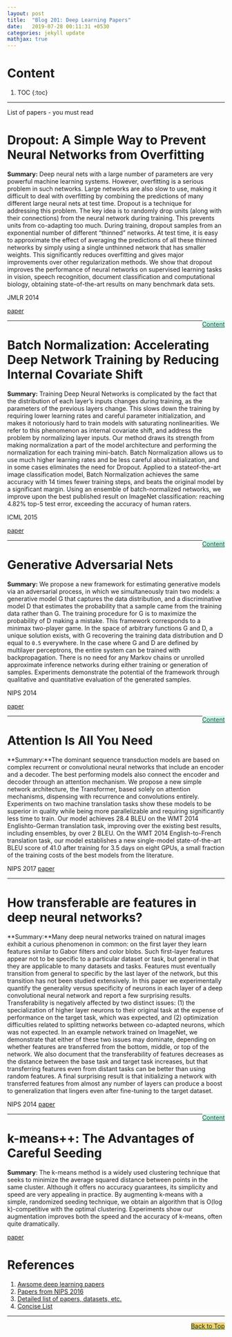 ```yaml
---
layout: post
title:  "Blog 201: Deep Learning Papers"
date:   2019-07-28 00:11:31 +0530
categories: jekyll update
mathjax: true
---
```


# Content

1. TOC
{:toc}
---

List of papers - you must read

# Dropout: A Simple Way to Prevent Neural Networks from Overfitting

**Summary:** Deep neural nets with a large number of parameters are very powerful machine learning
systems. However, overfitting is a serious problem in such networks. Large networks are also
slow to use, making it difficult to deal with overfitting by combining the predictions of many
different large neural nets at test time. Dropout is a technique for addressing this problem.
The key idea is to randomly drop units (along with their connections) from the neural
network during training. This prevents units from co-adapting too much. During training,
dropout samples from an exponential number of different “thinned” networks. At test time,
it is easy to approximate the effect of averaging the predictions of all these thinned networks
by simply using a single unthinned network that has smaller weights. This significantly
reduces overfitting and gives major improvements over other regularization methods. We
show that dropout improves the performance of neural networks on supervised learning
tasks in vision, speech recognition, document classification and computational biology,
obtaining state-of-the-art results on many benchmark data sets.

JMLR 2014

[paper](http://jmlr.org/papers/volume15/srivastava14a/srivastava14a.pdf)

<a href="#Top" style="color:#2F4F4F;background-color: #c8f7e4;float: right;">Content</a>

----

# Batch Normalization: Accelerating Deep Network Training by Reducing Internal Covariate Shift

**Summary:** Training Deep Neural Networks is complicated
by the fact that the distribution of each layer’s
inputs changes during training, as the parameters
of the previous layers change. This slows
down the training by requiring lower learning
rates and careful parameter initialization, and
makes it notoriously hard to train models with
saturating nonlinearities. We refer to this phenomenon
as internal covariate shift, and address
the problem by normalizing layer inputs.
Our method draws its strength from making normalization
a part of the model architecture and
performing the normalization for each training
mini-batch. Batch Normalization allows us to
use much higher learning rates and be less careful
about initialization, and in some cases eliminates
the need for Dropout. Applied to a stateof-the-art
image classification model, Batch Normalization
achieves the same accuracy with 14
times fewer training steps, and beats the original
model by a significant margin. Using an ensemble
of batch-normalized networks, we improve
upon the best published result on ImageNet classification:
reaching 4.82% top-5 test error, exceeding
the accuracy of human raters.

ICML 2015

[paper](http://proceedings.mlr.press/v37/ioffe15.pdf)

<a href="#Top" style="color:#2F4F4F;background-color: #c8f7e4;float: right;">Content</a>

----

# Generative Adversarial Nets

**Summary:** We propose a new framework for estimating generative models via an adversarial
process, in which we simultaneously train two models: a generative model G
that captures the data distribution, and a discriminative model D that estimates
the probability that a sample came from the training data rather than G. The training
procedure for G is to maximize the probability of D making a mistake. This
framework corresponds to a minimax two-player game. In the space of arbitrary
functions G and D, a unique solution exists, with G recovering the training data
distribution and D equal to `0.5` everywhere. In the case where G and D are defined
by multilayer perceptrons, the entire system can be trained with backpropagation.
There is no need for any Markov chains or unrolled approximate inference networks
during either training or generation of samples. Experiments demonstrate
the potential of the framework through qualitative and quantitative evaluation of
the generated samples.

NIPS 2014 

[paper](http://datascienceassn.org/sites/default/files/Generative%20Adversarial%20Nets.pdf)

<a href="#Top" style="color:#2F4F4F;background-color: #c8f7e4;float: right;">Content</a>

----

# Attention Is All You Need

**Summary:**The dominant sequence transduction models are based on complex recurrent or
convolutional neural networks that include an encoder and a decoder. The best
performing models also connect the encoder and decoder through an attention
mechanism. We propose a new simple network architecture, the Transformer,
based solely on attention mechanisms, dispensing with recurrence and convolutions
entirely. Experiments on two machine translation tasks show these models to
be superior in quality while being more parallelizable and requiring significantly
less time to train. Our model achieves 28.4 BLEU on the WMT 2014 Englishto-German
translation task, improving over the existing best results, including
ensembles, by over 2 BLEU. On the WMT 2014 English-to-French translation task,
our model establishes a new single-model state-of-the-art BLEU score of 41.0 after
training for 3.5 days on eight GPUs, a small fraction of the training costs of the
best models from the literature.

NIPS 2017
[paper](http://papers.nips.cc/paper/7181-attention-is-all-you-need.pdf)

----

# How transferable are features in deep neural networks?

**Summary:**Many deep neural networks trained on natural images exhibit a curious phenomenon
in common: on the first layer they learn features similar to Gabor filters
and color blobs. Such first-layer features appear not to be specific to a particular
dataset or task, but general in that they are applicable to many datasets and tasks.
Features must eventually transition from general to specific by the last layer of
the network, but this transition has not been studied extensively. In this paper we
experimentally quantify the generality versus specificity of neurons in each layer
of a deep convolutional neural network and report a few surprising results. Transferability
is negatively affected by two distinct issues: (1) the specialization of
higher layer neurons to their original task at the expense of performance on the
target task, which was expected, and (2) optimization difficulties related to splitting
networks between co-adapted neurons, which was not expected. In an example
network trained on ImageNet, we demonstrate that either of these two issues
may dominate, depending on whether features are transferred from the bottom,
middle, or top of the network. We also document that the transferability of features
decreases as the distance between the base task and target task increases, but
that transferring features even from distant tasks can be better than using random
features. A final surprising result is that initializing a network with transferred
features from almost any number of layers can produce a boost to generalization
that lingers even after fine-tuning to the target dataset.


NIPS 2014
[paper](http://papers.nips.cc/paper/5347-how-transferable-are-features-in-deep-neural-networks.pdf)

<a href="#Top" style="color:#2F4F4F;background-color: #c8f7e4;float: right;">Content</a>

----

# k-means++: The Advantages of Careful Seeding

**Summary**: The k-means method is a widely used clustering technique that seeks to minimize the average
squared distance between points in the same cluster. Although it offers no accuracy guarantees,
its simplicity and speed are very appealing in practice. By augmenting k-means with a simple,
randomized seeding technique, we obtain an algorithm that is O(log k)-competitive with the
optimal clustering. Experiments show our augmentation improves both the speed and the
accuracy of k-means, often quite dramatically.

[paper](http://ilpubs.stanford.edu:8090/778/1/2006-13.pdf)



# References

1. [Awsome deep learning papers](https://github.com/terryum/awesome-deep-learning-papers#understanding--generalization--transfer)
2. [Papers from NIPS 2016](https://github.com/solaris33/awesome-machine-learning-papers)
3. [Detailed list of papers, datasets, etc.](https://github.com/ChristosChristofidis/awesome-deep-learning)
4. [Concise List](http://www.xn--vjq503akpco3w.top/literature/awesome-free-deep-learning-papers.html)

----

<a href="#Top" style="color:#023628;background-color: #f7d06a;float: right;">Back to Top</a>

